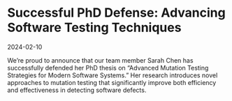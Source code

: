# Successful PhD Defense: Advancing Software Testing Techniques

2024-02-10

We’re proud to announce that our team member Sarah Chen has successfully
defended her PhD thesis on “Advanced Mutation Testing Strategies for
Modern Software Systems.” Her research introduces novel approaches to
mutation testing that significantly improve both efficiency and
effectiveness in detecting software defects.
